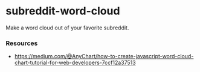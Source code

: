 # subreddit-word-cloud
Make a word cloud out of your favorite subreddit.

### Resources
- https://medium.com/@AnyChart/how-to-create-javascript-word-cloud-chart-tutorial-for-web-developers-7ccf12a37513
